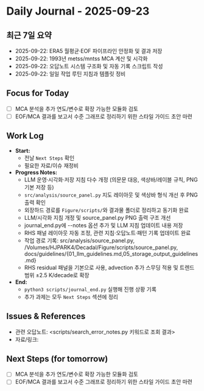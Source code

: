 # Daily Journal - 2025-09-23

## 최근 7일 요약
- 2025-09-22: ERA5 월평균·EOF 파이프라인 안정화 및 결과 저장
- 2025-09-22: 1993년 metss/mntss MCA 계산 및 시각화
- 2025-09-22: 오답노트 시스템 구조화 및 자동 기록 스크립트 작성
- 2025-09-22: 일일 작업 루틴 지침과 템플릿 정비

## Focus for Today
- [ ] MCA 분석을 추가 연도/변수로 확장 가능한 모듈화 검토
- [ ] EOF/MCA 결과를 보고서 수준 그래프로 정리하기 위한 스타일 가이드 초안 마련

## Work Log
- **Start:**
  - 전날 `Next Steps` 확인
  - 필요한 자료/이슈 재정비
- **Progress Notes:**
  - LLM 운영·시각화·저장 지침 다수 개정 (의문문 대응, 색상바/레이블 규칙, PNG 기본 저장 등)
  - `src/analysis/source_panel.py` 지도 레이아웃 및 색상바 형식 개선 후 PNG 출력 확인
  - 외장하드 경로를 `Figure/scripts/`와 결과물 폴더로 정리하고 동기화 완료
  - LLM/시각화 지침 개정 및 source_panel.py PNG 출력 구조 개선
  - journal_end.py에 --notes 옵션 추가 및 LLM 지침 업데이트 내용 저장
  - RHS 패널 레이아웃 자동 조정, 관련 지침·오답노트·패턴 기록 업데이트 완료
  - 작업 경로 기록: src/analysis/source_panel.py, /Volumes/HJPARK4/Decadal/Figure/scripts/source_panel.py, docs/guidelines/{01_llm_guidelines.md,05_storage_output_guidelines.md}
  - RHS residual 패널을 기본으로 사용, advection 추가 스무딩 적용 및 트렌드 범위 ±2.5 K/decade로 확장
- **End:**
  - `python3 scripts/journal_end.py` 실행해 진행 상황 기록
  - 추가 과제는 모두 `Next Steps` 섹션에 정리
## Issues & References
- 관련 오답노트: <scripts/search_error_notes.py 키워드로 조회 결과>
- 자료/링크: <ref>

## Next Steps (for tomorrow)
- [ ] MCA 분석을 추가 연도/변수로 확장 가능한 모듈화 검토
- [ ] EOF/MCA 결과를 보고서 수준 그래프로 정리하기 위한 스타일 가이드 초안 마련
